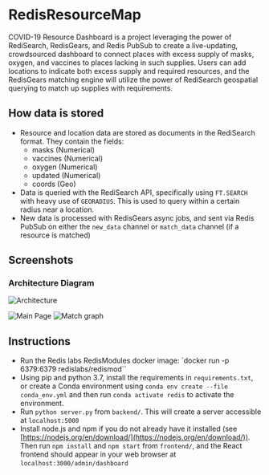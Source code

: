 # RedisResourceMap

COVID-19 Resource Dashboard is a project leveraging the power of RediSearch, RedisGears, and Redis PubSub to create a live-updating, crowdsourced dashboard to connect places with excess supply of masks, oxygen, and vaccines to places lacking in such supplies. Users can add locations to indicate both excess supply and required resources, and the RedisGears matching engine will utilize the power of RediSearch geospatial querying to match up supplies with requirements.

## How data is stored

- Resource and location data are stored as documents in the RediSearch format. They contain the fields:
  - masks (Numerical)
  - vaccines (Numerical)
  - oxygen (Numerical)
  - updated (Numerical)
  - coords (Geo)
- Data is queried with the RediSearch API, specifically using `FT.SEARCH` with heavy use of `GEORADIUS`. This is used to query within a certain radius near a location.
- New data is processed with RedisGears async jobs, and sent via Redis PubSub on either the `new_data` channel or `match_data` channel (if a resource is matched)

## Screenshots

### Architecture Diagram

![Architecture](https://raw.githubusercontent.com/pranavmk98/RedisResourceMap/master/img/architecture.png)

![Main Page](https://raw.githubusercontent.com/pranavmk98/RedisResourceMap/master/img/MainPage.jpg)
![Match graph](https://raw.githubusercontent.com/pranavmk98/RedisResourceMap/master/img/Graph.jpg)

## Instructions

- Run the Redis labs RedisModules docker image: `docker run -p 6379:6379 redislabs/redismod``
- Using pip and python 3.7, install the requirements in `requirements.txt`, or create a Conda environment using `conda env create --file conda_env.yml` and then run `conda activate redis` to activate the environment.
- Run `python server.py` from `backend/`.  This will create a server accessible at `localhost:5000`
- Install node.js and npm if you do not already have it installed (see [https://nodejs.org/en/download/](https://nodejs.org/en/download/)).  Then run `npm install` and `npm start` from `frontend/`, and the React frontend should appear in your web browser at `localhost:3000/admin/dashboard`
